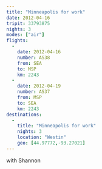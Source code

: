 ```yaml
---
title: "Minneapolis for work"
date: 2012-04-16
tripit: 33793875
nights: 3
modes: ["air"]
flights:
  -
    date: 2012-04-16
    number: AS38
    from: SEA
    to: MSP
    km: 2243
  -
    date: 2012-04-19
    number: AS37
    from: MSP
    to: SEA
    km: 2243
destinations:
  -
    title: "Minneapolis for work"
    nights: 3
    location: "Westin"
    geo: [44.97772,-93.27021]
---
```


with Shannon

